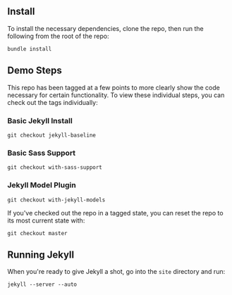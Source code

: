 ## Install

To install the necessary dependencies, clone the repo, then run the following from the root of the repo:

```
bundle install
```

## Demo Steps

This repo has been tagged at a few points to more clearly show the code necessary for certain functionality. To view these individual steps, you can check out the tags individually:

### Basic Jekyll Install

```
git checkout jekyll-baseline
```

### Basic Sass Support

```
git checkout with-sass-support
```

### Jekyll Model Plugin

```
git checkout with-jekyll-models
```

If you've checked out the repo in a tagged state, you can reset the repo to its most current state with:

```
git checkout master
```

## Running Jekyll

When you're ready to give Jekyll a shot, go into the `site` directory and run:

```
jekyll --server --auto
```
